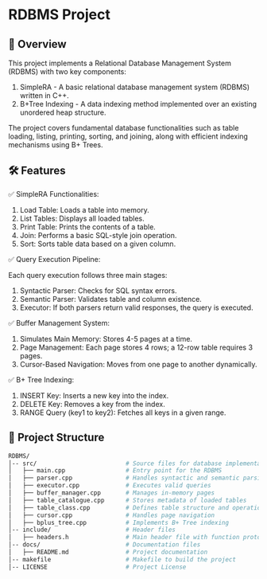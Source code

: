 # RDBMS Project

## 📌 Overview

This project implements a Relational Database Management System (RDBMS) with two key components:
1. SimpleRA - A basic relational database management system (RDBMS) written in C++.
2. B+Tree Indexing - A data indexing method implemented over an existing unordered heap structure.

The project covers fundamental database functionalities such as table loading, listing, printing, sorting, and joining, along with efficient indexing mechanisms using B+ Trees.

## 🛠️ Features

✅ SimpleRA Functionalities:

1. Load Table: Loads a table into memory.
2. List Tables: Displays all loaded tables.
3. Print Table: Prints the contents of a table.
4. Join: Performs a basic SQL-style join operation.
5. Sort: Sorts table data based on a given column.

✅ Query Execution Pipeline:

Each query execution follows three main stages:
1. Syntactic Parser: Checks for SQL syntax errors.
2. Semantic Parser: Validates table and column existence.
3. Executor: If both parsers return valid responses, the query is executed.

✅ Buffer Management System:

1. Simulates Main Memory: Stores 4-5 pages at a time.
2. Page Management: Each page stores 4 rows; a 12-row table requires 3 pages.
3. Cursor-Based Navigation: Moves from one page to another dynamically.

✅ B+ Tree Indexing:

1. INSERT Key: Inserts a new key into the index.
2. DELETE Key: Removes a key from the index.
3. RANGE Query (key1 to key2): Fetches all keys in a given range.

## 📂 Project Structure
```bash
RDBMS/
│-- src/                         # Source files for database implementation
│   ├── main.cpp                 # Entry point for the RDBMS
│   ├── parser.cpp               # Handles syntactic and semantic parsing
│   ├── executor.cpp             # Executes valid queries
│   ├── buffer_manager.cpp       # Manages in-memory pages
│   ├── table_catalogue.cpp      # Stores metadata of loaded tables
│   ├── table_class.cpp          # Defines table structure and operations
│   ├── cursor.cpp               # Handles page navigation
│   ├── bplus_tree.cpp           # Implements B+ Tree indexing
│-- include/                     # Header files
│   ├── headers.h                # Main header file with function prototypes
│-- docs/                        # Documentation files
│   ├── README.md                # Project documentation
│-- makefile                     # Makefile to build the project
│-- LICENSE                      # Project License
```
